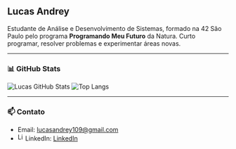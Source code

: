 ## Lucas Andrey

Estudante de Análise e Desenvolvimento de Sistemas, formado na 42 São Paulo pelo programa **Programando Meu Futuro** da Natura. Curto programar, resolver problemas e experimentar áreas novas.

---

### 📊 GitHub Stats

![Lucas GitHub Stats](https://github-readme-stats.vercel.app/api?username=andy-lucas7&show_icons=true&theme=dracula)
![Top Langs](https://github-readme-stats.vercel.app/api/top-langs/?username=andy-lucas7&layout=compact&theme=dracula)

---

### 📫 Contato
- Email: lucasandrey109@gmail.com
- <img src="https://upload.wikimedia.org/wikipedia/commons/thumb/8/81/LinkedIn_icon.svg/1024px-LinkedIn_icon.svg.png" alt="LinkedIn" width="17" height="17">LinkedIn: [LinkedIn](https://www.linkedin.com/in/lucas-andrey7/) 
